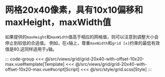 <grid20x40WithOffset10x20Max/>

# 网格20x40像素，具有10x10偏移和maxHeight，maxWidth值

如果提供的`maxHeight`和`maxWidth`值高于相应的网格值，则可以注意到调整大小会停止到较低的合适值。 例如，在`x`轴上，尊重`maxWidth`和`grid [x]`约束的最低有效值是80.这同样适用于`y`轴。

::: code-group
<<< @/src/views/grid/grid-20x40-with-offset-10x20-max.vue#template[Template]
<<< @/src/views/grid/grid-20x40-with-offset-10x20-max.vue#script[Script]
<<< @/src/style/grid.scss[Style]
:::